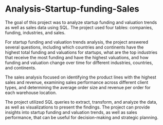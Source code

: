 # Analysis-Startup-funding-Sales


The goal of this project was to analyze startup funding and valuation trends as well as sales data using SQL. The project used four tables: companies, funding, industries, and sales.

For startup funding and valuation trends analysis, the project answered several questions, including which countries and continents have the highest total funding and valuations for startups, what are the top industries that receive the most funding and have the highest valuations, and how funding and valuation change over time for different industries, countries, and continents.

The sales analysis focused on identifying the product lines with the highest sales and revenue, examining sales performance across different client types, and determining the average order size and revenue per order for each warehouse location.

The project utilized SQL queries to extract, transform, and analyze the data, as well as visualizations to present the findings. The project can provide insights into startup funding and valuation trends, as well as sales performance, that can be useful for decision-making and strategic planning.
